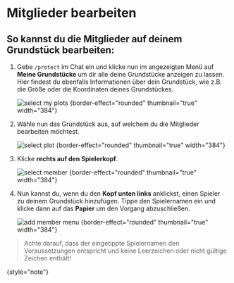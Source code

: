 # Mitglieder bearbeiten

## So kannst du die Mitglieder auf deinem Grundstück bearbeiten:

1. Gebe `/protect` im Chat ein und klicke nun im angezeigten Menü auf **Meine Grundstücke** um dir
   alle deine Grundstücke anzeigen zu lassen. Hier findest du ebenfalls Informationen über dein
   Grundstück, wie z.B. die Größe oder die Koordinaten deines Grundstückes.

   ![select my plots](plot-my-plot.png) {border-effect="rounded" thumbnail="true" width="384"}

2. Wähle nun das Grundstück aus, auf welchem du die Mitglieder bearbeiten möchtest.

   ![select plot](plot-select-plot.png) {border-effect="rounded" thumbnail="true" width="384"}
3. Klicke **rechts auf den Spielerkopf**.

   ![select member](plot-add-member.png) {border-effect="rounded" thumbnail="true" width="384"}
4. Nun kannst du, wenn du den **Kopf unten links** anklickst, einen Spieler zu deinem Grundstück
   hinzufügen. Tippe den Spielernamen ein und klicke dann auf das **Papier** um den Vorgang
   abzuschließen.

   ![add member menu](plot-add-member-menu.png) {border-effect="rounded" thumbnail="true"
   width="384"}

> Achte darauf, dass der eingetippte Spielernamen den Voraussetzungen entspricht und keine
> Leerzeichen oder nicht
> gültige Zeichen enthält!
>
{style="note"}